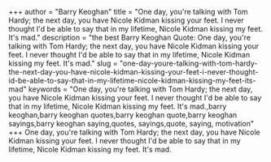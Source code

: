 +++
author = "Barry Keoghan"
title = "One day, you're talking with Tom Hardy; the next day, you have Nicole Kidman kissing your feet. I never thought I'd be able to say that in my lifetime, Nicole Kidman kissing my feet. It's mad."
description = "the best Barry Keoghan Quote: One day, you're talking with Tom Hardy; the next day, you have Nicole Kidman kissing your feet. I never thought I'd be able to say that in my lifetime, Nicole Kidman kissing my feet. It's mad."
slug = "one-day-youre-talking-with-tom-hardy-the-next-day-you-have-nicole-kidman-kissing-your-feet-i-never-thought-id-be-able-to-say-that-in-my-lifetime-nicole-kidman-kissing-my-feet-its-mad"
keywords = "One day, you're talking with Tom Hardy; the next day, you have Nicole Kidman kissing your feet. I never thought I'd be able to say that in my lifetime, Nicole Kidman kissing my feet. It's mad.,barry keoghan,barry keoghan quotes,barry keoghan quote,barry keoghan sayings,barry keoghan saying,quotes, sayings,quote, saying, motivation"
+++
One day, you're talking with Tom Hardy; the next day, you have Nicole Kidman kissing your feet. I never thought I'd be able to say that in my lifetime, Nicole Kidman kissing my feet. It's mad.
